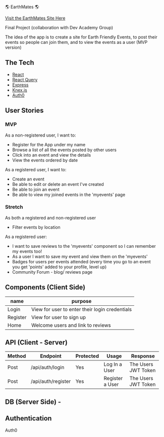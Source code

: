 🌎 EarthMates 🌎

[Visit the EarthMates Site Here](https://earth-mates.devacademy.nz/)

Final Project (collaboration with Dev Academy Group)

The idea of the app is to create a site for Earth Friendly Events, to post their events so people can join them, and to view the events as a user (MVP version)

## The Tech

* [React](https://reactjs.org/docs/getting-started.html)
* [React Query](https://tanstack.com/query/v3/docs/react/overview)
* [Express](https://expressjs.com/en/api.html)
* [Knex.js](https://knexjs.org/)
* [Auth0](https://www.auth0.com)

## User Stories

### MVP

As a non-registered user, I want to:

* Register for the App under my name
* Browse a list of all the events posted by other users
* Click into an event and view the details
* View the events ordered by date

As a registered user, I want to:

* Create an event
* Be able to edit or delete an event I've created
* Be able to join an event 
* Be able to view my joined events in the 'myevents' page

### Stretch

As both a registered and non-registered user
* Filter events by location

As a registered user:
* I want to save reviews to the 'myevents' component so I can remember my events too!
* As a user I want to save my event and view them on the 'myevents'
* Badges for users per events attended (every time you go to an event you get 'points' added to your profile, level up)
* Community Forum - blog/ reviews page

## Components (Client Side)
| name | purpose |
| --- | --- |
| Login | View for user to enter their login credentials |
| Register | View for user to sign up |
| Home | Welcome users and link to reviews |

## API (Client - Server)

| Method | Endpoint | Protected | Usage | Response |
| --- | --- | --- | --- | --- |
| Post | /api/auth/login | Yes | Log In a User | The Users JWT Token |
| Post | /api/auth/register | Yes | Register a User | The Users JWT Token |

## DB (Server Side) -

## Authentication

Auth0
